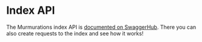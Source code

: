 # Index API

The Murmurations index API is [documented on SwaggerHub](https://app.swaggerhub.com/apis-docs/MurmurationsNetwork/IndexAPI/1.0). There you can also create requests to the index and see how it works!
